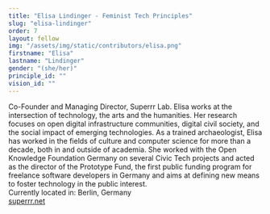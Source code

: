 ```yaml
---
title: "Elisa Lindinger - Feminist Tech Principles"
slug: "elisa-lindinger"
order: 7
layout: fellow
img: "/assets/img/static/contributors/elisa.png"
firstname: "Elisa"
lastname: "Lindinger"
gender: "(she/her)"
principle_id: ""
vision_id: ""
---
```


Co-Founder and Managing Director, Superrr Lab. Elisa works at the intersection of technology, the arts and the humanities. Her research focuses on open digital infrastructure communities, digital civil society, and the social impact of emerging technologies. As a trained archaeologist, Elisa has worked in the fields of culture and computer science for more than a decade, both in and outside of academia. She worked with the Open Knowledge Foundation Germany on several Civic Tech projects and acted as the director of the Prototype Fund, the first public funding program for freelance software developers in Germany and aims at defining new means to foster technology in the public interest. <br>
Currently located in: Berlin, Germany <br>
[superrr.net](https://superrr.net/) <br>

